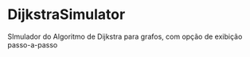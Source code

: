 # DijkstraSimulator
SImulador do Algoritmo de Dijkstra para grafos, com opção de exibição passo-a-passo
